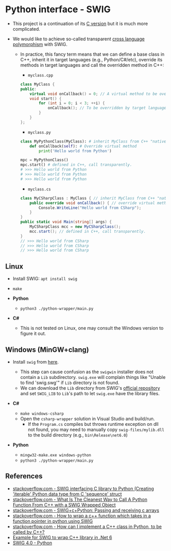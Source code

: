 # Python interface - SWIG

* This project is a continuation of its [C version](../../../c/04_poc/04_python-interface/3_calling-c-from-python-swig/)
but it is much more complicated.

* We would like to achieve so-called transparent
[cross language polymorphism](https://www.swig.org/Doc4.1/Python.html#Python_directors)
with SWIG.
    * In practice, this fancy term means that we can define a base class in
    C++, inherit it in target languages (e.g., Python/C#/etc), override its
    methods in target languages and call the overridden method in C++:

        * `myclass.cpp`

        ```C++
        class MyClass {
        public:
            virtual void onCallback() = 0; // A virtual method to be overridden
            void start() {
                for (int i = 0; i < 3; ++i) {
                    onCallback(); // To be overridden by target languages
                }
            }
        };
        ```

        * `myclass.py`

        ```Python
        class MyPythonClass(MyClass): # inherit MyClass from C++ "natively"
            def onCallback(self): # Override virtual method
                print('Hello world from Python')
        
        mpc = MyPythonClass()
        mpc.start() # defined in C++, call transparently.
        # >>> Hello world from Python
        # >>> Hello world from Python
        # >>> Hello world from Python
        ```

        * `myclass.cs`

        ```C#
        class MyCSharpClass : MyClass { // inherit MyClass from C++ "natively"    
            public override void onCallback() { // override virtual method
                Console.WriteLine("Hello world from CSharp");
            }
        }
        public static void Main(string[] args) {
            MyCSharpClass mcc = new MyCSharpClass();
            mcc.start(); // defined in C++, call transparently.
        }
        // >>> Hello world from CSharp
        // >>> Hello world from CSharp
        // >>> Hello world from CSharp
        ```

## Linux

* Install SWIG: `apt install swig`
* `make`

* **Python**

    * `python3 ./python-wrapper/main.py`

* **C#**

    * This is not tested on Linux, one may consult the Windows version to 
    figure it out.

## Windows (MinGW+clang)

* Install `swig` from [here](https://www.swig.org/download.html).
    * This step can cause confusion as the `swigwin` installer
     does not contain a `Lib` subdirectory. `swig.exe` will complain things
     like "Unable to find 'swig.swg'" if `Lib` directory is not found.
    * We can download the `Lib` directory from SWIG's
    [official repository](https://github.com/swig/swig/tree/master/Lib)
    and set `SWIG_LIB` to `Lib`'s path to let `swig.exe` have the library files.

* **C#**
    * `make windows-csharp`
    * Open the `csharp-wrapper` solution in Visual Studio and build/run.
        * If the `Program.cs` compiles but throws runtime exception on dll not
        found, you may need to manually copy `swig-files/mylib.dll` to the
        build directory (e.g., `bin\Release\net6.0`)

* **Python**
    * `mingw32-make.exe windows-python`
    * `python3 ./python-wrapper/main.py`

## References

* [stackoverflow.com - SWIG interfacing C library to Python (Creating 'iterable' Python data type from C 'sequence' struct](https://stackoverflow.com/questions/8776328/swig-interfacing-c-library-to-python-creating-iterable-python-data-type-from/8828454#8828454)
* [stackoverflow.com - What Is The Cleanest Way to Call A Python Function From C++ with a SWIG Wrapped Object](https://stackoverflow.com/questions/12392703/what-is-the-cleanest-way-to-call-a-python-function-from-c-with-a-swig-wrapped)
* [stackoverflow.com - SWIG+c+Python: Passing and receiving c arrays](https://stackoverflow.com/questions/36222455/swigcpython-passing-and-receiving-c-arrays)
* [stackoverflow.com - How to wrap a c++ function which takes in a function pointer in python using SWIG](https://stackoverflow.com/questions/22923696/how-to-wrap-a-c-function-which-takes-in-a-function-pointer-in-python-using-swi)
* [stackoverflow.com - How can I implement a C++ class in Python, to be called by C++?](https://stackoverflow.com/questions/9040669/how-can-i-implement-a-c-class-in-python-to-be-called-by-c)
* [Example for SWIG to wrap C++ library in .Net 6](https://iamsorush.com/posts/cpp-csharp-swig/)
* [SWIG 4.0 - Python](https://www.swig.org/Doc4.0/Python.html)